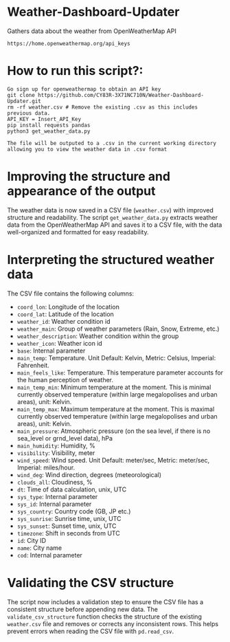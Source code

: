 # Weather-Dashboard-Updater
Gathers data about the weather from OpenWeatherMap API

```
https://home.openweathermap.org/api_keys
```

# How to run this script?:
```
Go sign up for openweathermap to obtain an API key
git clone https://github.com/CY83R-3X71NC710N/Weather-Dashboard-Updater.git
rm -rf weather.csv # Remove the existing .csv as this includes previous data.
API_KEY = Insert_API_Key
pip install requests pandas
python3 get_weather_data.py

The file will be outputed to a .csv in the current working directory allowing you to view the weather data in .csv format
```

# Improving the structure and appearance of the output
The weather data is now saved in a CSV file (`weather.csv`) with improved structure and readability. The script `get_weather_data.py` extracts weather data from the OpenWeatherMap API and saves it to a CSV file, with the data well-organized and formatted for easy readability.

# Interpreting the structured weather data
The CSV file contains the following columns:
- `coord_lon`: Longitude of the location
- `coord_lat`: Latitude of the location
- `weather_id`: Weather condition id
- `weather_main`: Group of weather parameters (Rain, Snow, Extreme, etc.)
- `weather_description`: Weather condition within the group
- `weather_icon`: Weather icon id
- `base`: Internal parameter
- `main_temp`: Temperature. Unit Default: Kelvin, Metric: Celsius, Imperial: Fahrenheit.
- `main_feels_like`: Temperature. This temperature parameter accounts for the human perception of weather.
- `main_temp_min`: Minimum temperature at the moment. This is minimal currently observed temperature (within large megalopolises and urban areas), unit: Kelvin.
- `main_temp_max`: Maximum temperature at the moment. This is maximal currently observed temperature (within large megalopolises and urban areas), unit: Kelvin.
- `main_pressure`: Atmospheric pressure (on the sea level, if there is no sea_level or grnd_level data), hPa
- `main_humidity`: Humidity, %
- `visibility`: Visibility, meter
- `wind_speed`: Wind speed. Unit Default: meter/sec, Metric: meter/sec, Imperial: miles/hour.
- `wind_deg`: Wind direction, degrees (meteorological)
- `clouds_all`: Cloudiness, %
- `dt`: Time of data calculation, unix, UTC
- `sys_type`: Internal parameter
- `sys_id`: Internal parameter
- `sys_country`: Country code (GB, JP etc.)
- `sys_sunrise`: Sunrise time, unix, UTC
- `sys_sunset`: Sunset time, unix, UTC
- `timezone`: Shift in seconds from UTC
- `id`: City ID
- `name`: City name
- `cod`: Internal parameter

# Validating the CSV structure
The script now includes a validation step to ensure the CSV file has a consistent structure before appending new data. The `validate_csv_structure` function checks the structure of the existing `weather.csv` file and removes or corrects any inconsistent rows. This helps prevent errors when reading the CSV file with `pd.read_csv`.
